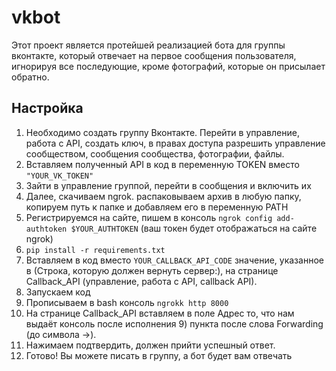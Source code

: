 # vkbot
Этот проект является протейшей реализацией бота для группы вконтакте, который отвечает на первое сообщения пользователя, игнорируя все последующие, кроме фотографий, которые он присылает обратно.
## Настройка

1) Необходимо создать группу Вконтакте. Перейти в управление, работа с API, создать ключ, в правах доступа разрешить управление сообществом, сообщения сообщества, фотографии, файлы.
2) Вставляем полученный API в код в переменную TOKEN вместо ```"YOUR_VK_TOKEN"```
3) Зайти в управление группой, перейти в сообщения и включить их
4) Далее, скачиваем ngrok. распаковываем архив в любую папку, копируем путь к папке и добавляем его в переменную PATH
5) Регистрируемся на сайте, пишем в консоль ```ngrok config add-authtoken $YOUR_AUTHTOKEN``` (ваш токен будет отображаться на сайте ngrok)
6) ```pip install -r requirements.txt```
7) Вставляем в код вместо ```YOUR_CALLBACK_API_CODE``` значение, указанное в (Строка, которую должен вернуть сервер:), на странице Callback_API (управление, работа с API, callback API).
8) Запускаем код
9) Прописываем в bash консоль ```ngrokk http 8000```
10) На странице Callback_API вставляем в поле Адрес то, что нам выдаёт консоль после исполнения 9) пункта после слова Forwarding (до символа ->).
11) Нажимаем подтвердить, должен прийти успешный ответ.
12) Готово! Вы можете писать в группу, а бот будет вам отвечать
